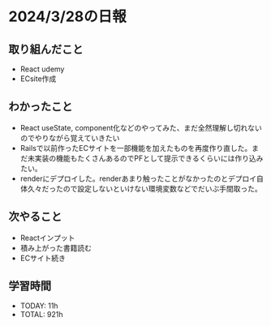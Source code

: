# 2024/3/28の日報

## 取り組んだこと
- React udemy
- ECsite作成


## わかったこと
- React useState, component化などのやってみた、まだ全然理解し切れないのでやりながら覚えていきたい
- Railsで以前作ったECサイトを一部機能を加えたものを再度作り直した。まだ未実装の機能もたくさんあるのでPFとして提示できるくらいには作り込みたい。
- renderにデプロイした。renderあまり触ったことがなかったのとデプロイ自体久々だったので設定しないといけない環境変数などでだいぶ手間取った。

## 次やること
- Reactインプット
- 積み上がった書籍読む
- ECサイト続き

## 学習時間
- TODAY: 11h
- TOTAL: 921h
